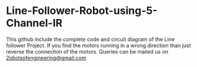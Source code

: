 # Line-Follower-Robot-using-5-Channel-IR
This github include the complete code and circuit diagram of the Line follower Project.
If you find the motors running in a wrong direction than just reverse the connection of the motors.
Queries can be mailed us on 2idiotsofengineering@gmail.com
